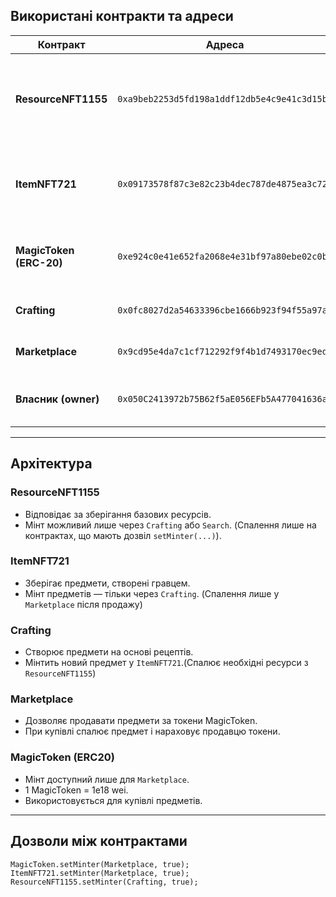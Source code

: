 ## Використані контракти та адреси

| Контракт | Адреса | Призначення |
|-----------|----------------------------------------------|--------------|
| **ResourceNFT1155** | `0xa9beb2253d5fd198a1ddf12db5e4c9e41c3d15bc` | Зберігає базові ресурси: Wood, Iron, Gold, Leather, Stone, Diamond |
| **ItemNFT721** | `0x09173578f87c3e82c23b4dec787de4875ea3c728` | Зберігає створені предмети (Sabre, Staff, Armor, Bracelet) |
| **MagicToken (ERC-20)** | `0xe924c0e41e652fa2068e4e31bf97a80ebe02c0bd` | Ігрова валюта, яку гравці отримують при продажі |
| **Crafting** | `0x0fc8027d2a54633396cbe1666b923f94f55a97aa` | Створення предметів із ресурсів |
| **Marketplace** | `0x9cd95e4da7c1cf712292f9f4b1d7493170ec9edd` | Продаж предметів за MagicToken |
| **Власник (owner)** | `0x050C2413972b75B62f5aE056EFb5A477041636a6` | Адреса деплою та управління контрактами |
---

## Архітектура 

### ResourceNFT1155
- Відповідає за зберігання базових ресурсів.  
- Мінт можливий лише через `Crafting` або `Search`.  (Спалення лише на контрактах, що мають дозвіл `setMinter(...)`).

### ItemNFT721
- Зберігає предмети, створені гравцем.  
- Мінт предметів — тільки через `Crafting`.  (Спалення лише у `Marketplace` після продажу)

### Crafting
- Створює предмети на основі рецептів.  
- Мінтить новий предмет у `ItemNFT721`.(Спалює необхідні ресурси з `ResourceNFT1155`)

### Marketplace
- Дозволяє продавати предмети за токени MagicToken.  
- При купівлі спалює предмет і нараховує продавцю токени.  

### MagicToken (ERC20)
- Мінт доступний лише для `Marketplace`.  
- 1 MagicToken = 1e18 wei.  
- Використовується для купівлі предметів.
---

## Дозволи між контрактами

```solidity
MagicToken.setMinter(Marketplace, true);
ItemNFT721.setMinter(Marketplace, true);
ResourceNFT1155.setMinter(Crafting, true);
